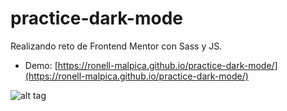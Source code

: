 # practice-dark-mode
Realizando reto de Frontend Mentor con Sass y JS. 

* Demo:  [https://ronell-malpica.github.io/practice-dark-mode/](https://ronell-malpica.github.io/practice-dark-mode/)

![alt tag](https://res.cloudinary.com/dz209s6jk/image/upload/v1585840948/Challenges/ftdvklbtn6y7ydjxjjuj.jpg)
